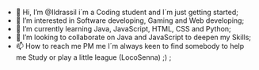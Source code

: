- 👋 Hi, I’m @Ildrassil i´m a Coding student and I´m just getting started;
- 👀 I’m interested in Software developing, Gaming and Web developing;
- 🌱 I’m currently learning Java, JavaScript, HTML, CSS and Python;
- 💞️ I’m looking to collaborate on Java and JavaScript to deepen my Skills;
- 📫 How to reach me PM me I´m always keen to find somebody to help me Study or play a little league (LocoSenna) ;) ;

<!---
Ildrassil/Ildrassil is a ✨ special ✨ repository because its `README.md` (this file) appears on your GitHub profile.
You can click the Preview link to take a look at your changes.
--->
